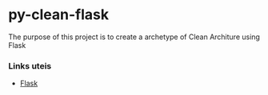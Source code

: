 # py-clean-flask

The purpose of this project is to create a archetype of Clean Architure using Flask

### Links uteis
- [Flask](https://flask.palletsprojects.com/en/2.0.x/)
